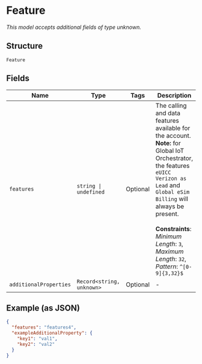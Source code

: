
# Feature

*This model accepts additional fields of type unknown.*

## Structure

`Feature`

## Fields

| Name | Type | Tags | Description |
|  --- | --- | --- | --- |
| `features` | `string \| undefined` | Optional | The calling and data features available for the account. **Note:** for Global IoT Orchestrator, the features `eUICC Verizon as Lead` and `Global eSim Billing` will always be present.<br><br>**Constraints**: *Minimum Length*: `3`, *Maximum Length*: `32`, *Pattern*: `^[0-9]{3,32}$` |
| `additionalProperties` | `Record<string, unknown>` | Optional | - |

## Example (as JSON)

```json
{
  "features": "features4",
  "exampleAdditionalProperty": {
    "key1": "val1",
    "key2": "val2"
  }
}
```

